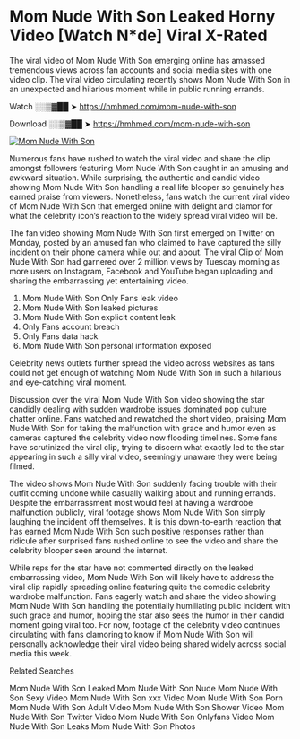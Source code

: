 ﻿# Mom Nude With Son Leaked Horny Video [Watch N*de] Viral X-Rated

The viral video of ﻿Mom Nude With Son emerging online has amassed tremendous views across fan accounts and social media sites with one video clip. The viral video circulating recently shows ﻿Mom Nude With Son in an unexpected and hilarious moment while in public running errands. 

Watch ░░▒▓██ ➤ https://hmhmed.com/mom-nude-with-son

Download ░░▒▓██ ➤ https://hmhmed.com/mom-nude-with-son

[![Mom Nude With Son](https://i.imgur.com/dJHk4Zq.gif)](https://hmhmed.com/mom-nude-with-son)

Numerous fans have rushed to watch the viral video and share the clip amongst followers featuring ﻿Mom Nude With Son caught in an amusing and awkward situation. While surprising, the authentic and candid video showing ﻿Mom Nude With Son handling a real life blooper so genuinely has earned praise from viewers. Nonetheless, fans watch the current viral video of ﻿Mom Nude With Son that emerged online with delight and clamor for what the celebrity icon’s reaction to the widely spread viral video will be.

The fan video showing ﻿Mom Nude With Son first emerged on Twitter on Monday, posted by an amused fan who claimed to have captured the silly incident on their phone camera while out and about. The viral Clip of ﻿Mom Nude With Son had garnered over 2 million views by Tuesday morning as more users on Instagram, Facebook and YouTube began uploading and sharing the embarrassing yet entertaining video. 

1. ﻿Mom Nude With Son Only Fans leak video
2. ﻿Mom Nude With Son leaked pictures
3. ﻿Mom Nude With Son explicit content leak
4. Only Fans account breach
5. Only Fans data hack
6. ﻿Mom Nude With Son personal information exposed

Celebrity news outlets further spread the video across websites as fans could not get enough of watching ﻿Mom Nude With Son in such a hilarious and eye-catching viral moment. 

Discussion over the viral ﻿Mom Nude With Son video showing the star candidly dealing with sudden wardrobe issues dominated pop culture chatter online. Fans watched and rewatched the short video, praising ﻿Mom Nude With Son for taking the malfunction with grace and humor even as cameras captured the celebrity video now flooding timelines. Some fans have scrutinized the viral clip, trying to discern what exactly led to the star appearing in such a silly viral video, seemingly unaware they were being filmed.

The video shows ﻿Mom Nude With Son suddenly facing trouble with their outfit coming undone while casually walking about and running errands. Despite the embarrassment most would feel at having a wardrobe malfunction publicly, viral footage shows ﻿Mom Nude With Son simply laughing the incident off themselves. It is this down-to-earth reaction that has earned ﻿Mom Nude With Son such positive responses rather than ridicule after surprised fans rushed online to see the video and share the celebrity blooper seen around the internet.  

While reps for the star have not commented directly on the leaked embarrassing video, ﻿Mom Nude With Son will likely have to address the viral clip rapidly spreading online featuring quite the comedic celebrity wardrobe malfunction. Fans eagerly watch and share the video showing ﻿Mom Nude With Son handling the potentially humiliating public incident with such grace and humor, hoping the star also sees the humor in their candid moment going viral too. For now, footage of the celebrity video continues circulating with fans clamoring to know if ﻿Mom Nude With Son will personally acknowledge their viral video being shared widely across social media this week.

Related Searches

﻿Mom Nude With Son Leaked
﻿Mom Nude With Son Nude
﻿Mom Nude With Son Sexy Video
﻿Mom Nude With Son xxx Video
﻿Mom Nude With Son Porn
﻿Mom Nude With Son Adult Video
﻿Mom Nude With Son Shower Video
﻿Mom Nude With Son Twitter Video
﻿Mom Nude With Son Onlyfans Video
﻿Mom Nude With Son Leaks
﻿Mom Nude With Son Photos
